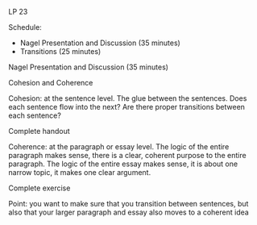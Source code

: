 LP 23

Schedule:
- Nagel Presentation and Discussion (35 minutes)
- Transitions (25 minutes)

Nagel Presentation and Discussion (35 minutes)



Cohesion and Coherence

Cohesion: at the sentence level. The glue between the sentences. Does each sentence flow into the next? Are there proper transitions between each sentence?

Complete handout

Coherence: at the paragraph or essay level. The logic of the entire paragraph makes sense, there is a clear, coherent purpose to the entire paragraph. The logic of the entire essay makes sense, it is about one narrow topic, it makes one clear argument.

Complete exercise

Point: you want to make sure that you transition between sentences, but also that your larger paragraph and essay also moves to a coherent idea
